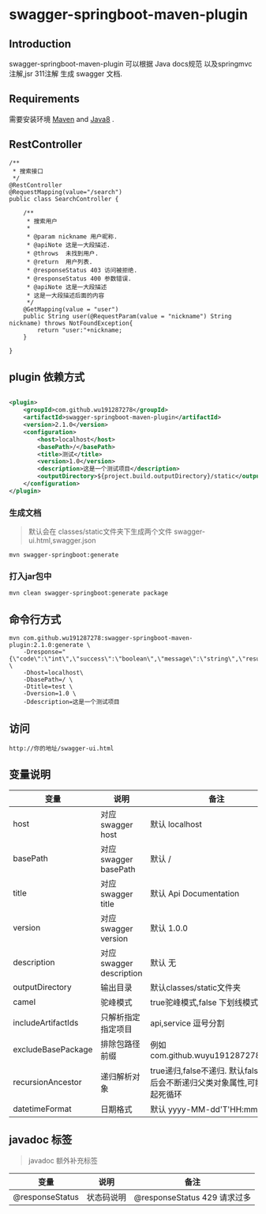 # swagger-springboot-maven-plugin

## Introduction

swagger-springboot-maven-plugin 可以根据 Java docs规范 以及springmvc 注解,jsr 311注解 生成 swagger 文档.

## Requirements

需要安装环境 [Maven](https://maven.apache.org/)
and [Java8](https://www.oracle.com/technetwork/java/javase/downloads/jdk8-downloads-2133151.html) .

## RestController

```
/**
 * 搜索接口
 */
@RestController
@RequestMapping(value="/search")
public class SearchController {

    /**
     * 搜索用户
     *
     * @param nickname 用户昵称.
     * @apiNote 这是一大段描述.
     * @throws  未找到用户.
     * @return  用户列表.
     * @responseStatus 403 访问被拒绝.
     * @responseStatus 400 参数错误.
     * @apiNote 这是一大段描述
     * 这是一大段描述后面的内容
     */
    @GetMapping(value = "user")
    public String user(@RequestParam(value = "nickname") String nickname) throws NotFoundException{
        return "user:"+nickname;
    }

}
```

## plugin 依赖方式

```xml

<plugin>
    <groupId>com.github.wu191287278</groupId>
    <artifactId>swagger-springboot-maven-plugin</artifactId>
    <version>2.1.0</version>
    <configuration>
        <host>localhost</host>
        <basePath>/</basePath>
        <title>测试</title>
        <version>1.0</version>
        <description>这是一个测试项目</description>
        <outputDirectory>${project.build.outputDirectory}/static</outputDirectory>
    </configuration>
</plugin>
```

### 生成文档

> 默认会在 classes/static文件夹下生成两个文件 swagger-ui.html,swagger.json

```
mvn swagger-springboot:generate
```

### 打入jar包中

```
mvn clean swagger-springboot:generate package
```

## 命令行方式

```
mvn com.github.wu191287278:swagger-springboot-maven-plugin:2.1.0:generate \
    -Dresponse="{\"code\":\"int\",\"success\":\"boolean\",\"message\":\"string\",\"result\":\"object\"}" \
    -Dhost=localhost\
    -DbasePath=/ \
    -Dtitle=test \
    -Dversion=1.0 \
    -Ddescription=这是一个测试项目
```

## 访问

```
http://你的地址/swagger-ui.html
```

## 变量说明

|变量|说明|备注|
|---|---|---|
|host|对应swagger host|默认 localhost|
|basePath|对应swagger basePath|默认 /|
|title|对应swagger title|默认 Api Documentation|
|version|对应swagger version|默认 1.0.0|
|description|对应swagger description|默认 无|
|outputDirectory|输出目录|默认classes/static文件夹|
|camel|驼峰模式|true驼峰模式,false 下划线模式|
|includeArtifactIds|只解析指定指定项目|api,service 逗号分割|
|excludeBasePackage|排除包路径前缀|例如 com.github.wuyu191287278.client|
|recursionAncestor|递归解析对象|true递归,false不递归. 默认false. 开启后会不断递归父类对象属性,可能会引起死循环|
|datetimeFormat|日期格式|默认 yyyy-MM-dd'T'HH:mm:ssZ |

## javadoc 标签

> javadoc 额外补充标签

|变量|说明|备注|
|---|---|---|
|@responseStatus|状态码说明|@responseStatus 429 请求过多|
